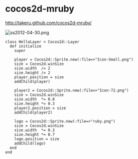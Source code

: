 cocos2d-mruby
=============

http://takeru.github.com/cocos2d-mruby/

![ss2012-04-30.png](http://takeru.github.com/cocos2d-mruby/images/ss2012-04-30.png)

    class HelloLayer < Cocos2d::Layer
      def initialize
        super
     
        player = Cocos2d::Sprite.new(:file=>"Icon-Small.png")
        size = Cocos2d.winSize
        size.width  /= 2
        size.height /= 2
        player.position = size
        addChild(player)
     
        player2 = Cocos2d::Sprite.new(:file=>"Icon-72.png")
        size = Cocos2d.winSize
        size.width  *= 0.8
        size.height *= 0.3
        player2.position = size
        addChild(player2)
     
        logo = Cocos2d::Sprite.new(:file=>"ruby.png")
        size = Cocos2d.winSize
        size.width  *= 0.3
        size.height *= 0.7
        logo.position = size
        addChild(logo)
      end
    end
  
